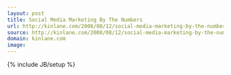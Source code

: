 ```yaml
---
layout: post
title: Social Media Marketing By The Numbers
url: http://kinlane.com/2008/08/12/social-media-marketing-by-the-numbers/
source: http://kinlane.com/2008/08/12/social-media-marketing-by-the-numbers/
domain: kinlane.com
image: 
---
```

{% include JB/setup %}</div>